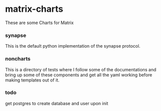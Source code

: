 # matrix-charts

These are some Charts for Matrix

### synapse

This is the default python implementation of the synapse protocol.

### noncharts

This is a directory of tests where I follow some of the documentations and bring up some of these components and get all the yaml working before making templates out of it.


### todo

get postgres to create database and user upon init
